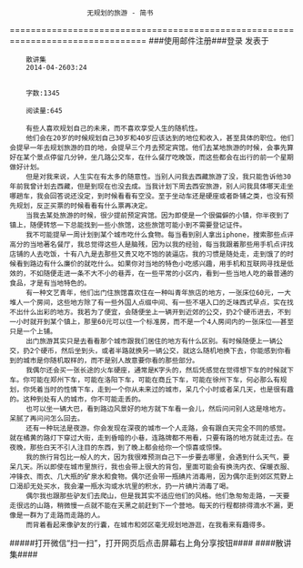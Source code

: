                        无规划的旅游 - 简书
================================================================================
###使用邮件注册###登录        发表于


        
        散讲集
        2014-04-2603:24


        字数:1345

        阅读量:645

        有些人喜欢规划自己的未来，而不喜欢享受人生的随机性。
        他们会在20岁的时候规划自己30岁和40岁应该达到的地位和收入，甚至具体的职位。他们会提早一年去规划旅游的目的地，会提早三个月去预定宾馆。他们去某地旅游的时候，会事先算好在某个景点停留几分钟，坐几路公交车，在什么餐厅吃晚饭，而这些都会在出行的前一个星期做好计划。
        但是对我来说，人生实在有太多的随意性。当别人问我去西藏旅游了没，我只能告诉他30年前我曾计划去西藏，但是到现在也没去成。当我计划下周去西安旅游，别人问我具体哪天走坐哪趟车，我会回答说还没定，到时候看看有空没。至于坐动车还是硬座或者卧铺之类，也没有预先规划，反正买票的时候看看有什么票再决定。
        当我去某处旅游的时候，很少提前预定宾馆。因为即使是一个很偏僻的小镇，你半夜到了镇上，随便转悠一下总能找到一些小旅馆，这些旅馆可能小到不需要登记证件。
        我不可能提早一周计划到某个城市吃什么食物。每当看到别人拿出iphone，搜索那些点评高分的当地著名餐厅，我总觉得这些人是脑残，因为以我的经验，每当我跟着那些用手机点评找店铺的人去吃饭，十有八九是去那些又贵又吃不饱的装逼店。我的习惯是随处走，走到饿了的时候看到路边有什么廉价的就吃什么。如果你对当地的特色小吃感兴趣，用手机和互联网寻找是低效的，不如随便走进一条不大不小的巷弄，在一些平常的小区内，看到一些当地人吃的最普通的食品，才是有当地特色的。
        有一种文艺青年，他们出门住旅馆喜欢住在一种叫青年旅店的地方，一张床位60元，一大堆人一个房间，这些地方除了有一些外国人点缀中间、有一些不堪入口的乏味西式早点，实在找不出什么出彩的地方。我若为了便宜，会随便坐上一辆开到近郊的公交，扔2个硬币进去，不到一小时就开到某个镇上，那里60元可以住一个标准房，而不是一个4人房间内的一张床位——甚至只是一个上铺。
        出门旅游其实只是去看看那个城市跟我们居住的地方有什么区别。有时候随便上一辆公交，扔2个硬币，然后坐到头，或者半路就换另一辆公交，就这么随机地换下去，你能感到你看到的城市是你随机取样的，而不是别人故意要你看的那些部分。
        我偶尔还会买一张长途的火车硬座，通常是K字头的，然后凭感觉在觉得想下车的时候就下车。你可能在郑州下车，可能在洛阳下车，可能在商丘下车，可能在徐州下车，何必那么有规划，你凭着当时的性情下车，走到一个你从未来过的城市，呆几个小时或者呆几天，也是很有趣的。这种到处有人的城市，你不可能走丢的。
        也可以坐一辆大巴，看到路边风景好的地方就下车看一会儿，然后问问别人这是啥地方。呆腻了再问问怎么回去。
        还有一种玩法是夜游。你会发现在深夜的城市一个人走路，会有跟白天完全不同的感觉。就在橘黄的路灯下穿过大街，走到昏暗的小巷，连路牌都不用看，只要有路的地方就走过去。在夜晚，那些白天不引人注目的东西，到了晚上都会给你一个惊喜或惊悚。
        我的旅行背包比一般人的大，因为我很难预测自己下一步要去哪里，会遇到什么天气，要呆几天。所以即使在城市里旅行，我也会带上很大的背包，里面可能会有换洗内衣、保暖衣服、冲锋衣、雨衣、几大瓶的矿泉水和食物。偶尔还会带一瓶碘片消毒用，因为偶尔走到郊区荒野上口渴却无处买水，我会灌一瓶水沟或水坑里的积水，扔一片碘片消毒了喝。
        偶尔我也跟那些驴友们去爬山，但是我其实不适应他们的风格。他们急匆匆走路，一天要走很远的山路，稍微慢一点就不能在天黑之前赶到下一个营地。每天的行程都排得滴水不漏，更像是一群为了走路而走路的人。
        而背着看起来像驴友的行囊，在城市和郊区毫无规划地游逛，在我看来有趣得多。
#####打开微信“扫一扫”，打开网页后点击屏幕右上角分享按钮####
        ####散讲集####
      